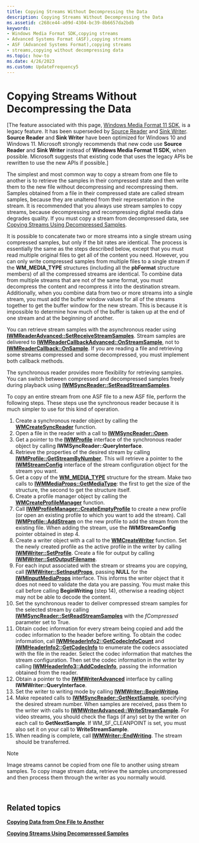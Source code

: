 ```yaml
---
title: Copying Streams Without Decompressing the Data
description: Copying Streams Without Decompressing the Data
ms.assetid: c268ce44-a09d-4304-bc39-8b6657da2bdb
keywords:
- Windows Media Format SDK,copying streams
- Advanced Systems Format (ASF),copying streams
- ASF (Advanced Systems Format),copying streams
- streams,copying without decompressing data
ms.topic: how-to
ms.date: 4/26/2023
ms.custom: UpdateFrequency5
---
```


# Copying Streams Without Decompressing the Data

\[The feature associated with this page, [Windows Media Format 11 SDK](/windows/win32/wmformat/windows-media-format-11-sdk), is a legacy feature. It has been superseded by [Source Reader](/windows/win32/medfound/source-reader) and [Sink Writer](/windows/win32/medfound/sink-writer). **Source Reader** and **Sink Writer** have been optimized for Windows 10 and Windows 11. Microsoft strongly recommends that new code use **Source Reader** and **Sink Writer** instead of **Windows Media Format 11 SDK**, when possible. Microsoft suggests that existing code that uses the legacy APIs be rewritten to use the new APIs if possible.\]

The simplest and most common way to copy a stream from one file to another is to retrieve the samples in their compressed state and then write them to the new file without decompressing and recompressing them. Samples obtained from a file in their compressed state are called stream samples, because they are unaltered from their representation in the stream. It is recommended that you always use stream samples to copy streams, because decompressing and recompressing digital media data degrades quality. If you must copy a stream from decompressed data, see [Copying Streams Using Decompressed Samples](copying-streams-using-decompressed-samples.md).

It is possible to concatenate two or more streams into a single stream using compressed samples, but only if the bit rates are identical. The process is essentially the same as the steps described below, except that you must read multiple original files to get all of the content you need. However, you can only write compressed samples from multiple files to a single stream if the **WM\_MEDIA\_TYPE** structures (including all the **pbFormat** structure members) of all the compressed streams are identical. To combine data from multiple streams that are not of the same format, you must decompress the content and recompress it into the destination stream. Additionally, when you combine data from two or more streams into a single stream, you must add the buffer window values for all of the streams together to get the buffer window for the new stream. This is because it is impossible to determine how much of the buffer is taken up at the end of one stream and at the beginning of another.

You can retrieve stream samples with the asynchronous reader using [**IWMReaderAdvanced::SetReceiveStreamSamples**](/previous-versions/windows/desktop/api/Wmsdkidl/nf-wmsdkidl-iwmreaderadvanced-setreceivestreamsamples). Stream samples are delivered to [**IWMReaderCallbackAdvanced::OnStreamSample**](/previous-versions/windows/desktop/api/Wmsdkidl/nf-wmsdkidl-iwmreadercallbackadvanced-onstreamsample), not to [**IWMReaderCallback::OnSample**](/previous-versions/windows/desktop/api/Wmsdkidl/nf-wmsdkidl-iwmreadercallback-onsample). If you are reading a file and retrieving some streams compressed and some decompressed, you must implement both callback methods.

The synchronous reader provides more flexibility for retrieving samples. You can switch between compressed and decompressed samples freely during playback using [**IWMSyncReader::SetReadStreamSamples**](/previous-versions/windows/desktop/api/Wmsdkidl/nf-wmsdkidl-iwmsyncreader-setreadstreamsamples).

To copy an entire stream from one ASF file to a new ASF file, perform the following steps. These steps use the synchronous reader because it is much simpler to use for this kind of operation.

1.  Create a synchronous reader object by calling the [**WMCreateSyncReader**](/previous-versions/windows/desktop/api/Wmsdkidl/nf-wmsdkidl-wmcreatesyncreader) function.
2.  Open a file in the reader with a call to [**IWMSyncReader::Open**](/previous-versions/windows/desktop/api/Wmsdkidl/nf-wmsdkidl-iwmsyncreader-open).
3.  Get a pointer to the [**IWMProfile**](iwmprofile.md) interface of the synchronous reader object by calling **IWMSyncReader::QueryInterface**.
4.  Retrieve the properties of the desired stream by calling [**IWMProfile::GetStreamByNumber**](/previous-versions/windows/desktop/api/Wmsdkidl/nf-wmsdkidl-iwmprofile-getstreambynumber). This will retrieve a pointer to the [**IWMStreamConfig**](/previous-versions/windows/desktop/api/wmsdkidl/nn-wmsdkidl-iwmstreamconfig) interface of the stream configuration object for the stream you want.
5.  Get a copy of the [**WM\_MEDIA\_TYPE**](/previous-versions/windows/desktop/api/wmsdkidl/ns-wmsdkidl-wm_media_type) structure for the stream. Make two calls to [**IWMMediaProps::GetMediaType**](/previous-versions/windows/desktop/api/Wmsdkidl/nf-wmsdkidl-iwmmediaprops-getmediatype): the first to get the size of the structure, the second to get the structure itself.
6.  Create a profile manager object by calling the [**WMCreateProfileManager**](/previous-versions/windows/desktop/api/Wmsdkidl/nf-wmsdkidl-wmcreateprofilemanager) function.
7.  Call [**IWMProfileManager::CreateEmptyProfile**](/previous-versions/windows/desktop/api/Wmsdkidl/nf-wmsdkidl-iwmprofilemanager-createemptyprofile) to create a new profile (or open an existing profile to which you want to add the stream). Call [**IWMProfile::AddStream**](/previous-versions/windows/desktop/api/Wmsdkidl/nf-wmsdkidl-iwmprofile-addstream) on the new profile to add the stream from the existing file. When adding the stream, use the **IWMStreamConfig** pointer obtained in step 4.
8.  Create a writer object with a call to the [**WMCreateWriter**](/previous-versions/windows/desktop/api/Wmsdkidl/nf-wmsdkidl-wmcreatewriter) function. Set the newly created profile as the active profile in the writer by calling [**IWMWriter::SetProfile**](/previous-versions/windows/desktop/api/Wmsdkidl/nf-wmsdkidl-iwmwriter-setprofile). Create a file for output by calling [**IWMWriter::SetOutputFilename**](/previous-versions/windows/desktop/api/Wmsdkidl/nf-wmsdkidl-iwmwriter-setoutputfilename).
9.  For each input associated with the stream or streams you are copying, call [**IWMWriter::SetInputProps**](/previous-versions/windows/desktop/api/Wmsdkidl/nf-wmsdkidl-iwmwriter-setinputprops), passing **NULL** for the [**IWMInputMediaProps**](/previous-versions/windows/desktop/api/wmsdkidl/nn-wmsdkidl-iwminputmediaprops) interface. This informs the writer object that it does not need to validate the data you are passing. You must make this call before calling **BeginWriting** (step 14), otherwise a reading object may not be able to decode the content.
10. Set the synchronous reader to deliver compressed stream samples for the selected stream by calling [**IWMSyncReader::SetReadStreamSamples**](/previous-versions/windows/desktop/api/Wmsdkidl/nf-wmsdkidl-iwmsyncreader-setreadstreamsamples) with the *fCompressed* parameter set to True.
11. Obtain codec information for every stream being copied and add the codec information to the header before writing. To obtain the codec information, call [**IWMHeaderInfo2::GetCodecInfoCount**](/previous-versions/windows/desktop/api/wmsdkidl/nf-wmsdkidl-iwmheaderinfo2-getcodecinfocount) and [**IWMHeaderInfo2::GetCodecInfo**](/previous-versions/windows/desktop/api/Wmsdkidl/nf-wmsdkidl-iwmheaderinfo2-getcodecinfo) to enumerate the codecs associated with the file in the reader. Select the codec information that matches the stream configuration. Then set the codec information in the writer by calling [**IWMHeaderInfo3::AddCodecInfo**](/previous-versions/windows/desktop/api/Wmsdkidl/nf-wmsdkidl-iwmheaderinfo3-addcodecinfo), passing the information obtained from the reader.
12. Obtain a pointer to the [**IWMWriterAdvanced**](/previous-versions/windows/desktop/api/wmsdkidl/nn-wmsdkidl-iwmwriteradvanced) interface by calling **IWMWriter::QueryInterface**.
13. Set the writer to writing mode by calling [**IWMWriter::BeginWriting**](/previous-versions/windows/desktop/api/Wmsdkidl/nf-wmsdkidl-iwmwriter-beginwriting).
14. Make repeated calls to [**IWMSyncReader::GetNextSample**](/previous-versions/windows/desktop/api/Wmsdkidl/nf-wmsdkidl-iwmsyncreader-getnextsample), specifying the desired stream number. When samples are received, pass them to the writer with calls to [**IWMWriterAdvanced::WriteStreamSample**](/previous-versions/windows/desktop/api/Wmsdkidl/nf-wmsdkidl-iwmwriteradvanced-writestreamsample). For video streams, you should check the flags (if any) set by the writer on each call to **GetNextSample**. If WM\_SF\_CLEANPOINT is set, you must also set it on your call to **WriteStreamSample**.
15. When reading is complete, call [**IWMWriter::EndWriting**](/previous-versions/windows/desktop/api/Wmsdkidl/nf-wmsdkidl-iwmwriter-endwriting). The stream should be transferred.

> [!Note]  
> Image streams cannot be copied from one file to another using stream samples. To copy image stream data, retrieve the samples uncompressed and then process them through the writer as you normally would.

 

## Related topics

<dl> <dt>

[**Copying Data from One File to Another**](copying-data-from-one-file-to-another.md)
</dt> <dt>

[**Copying Streams Using Decompressed Samples**](copying-streams-using-decompressed-samples.md)
</dt> </dl>

 

 





